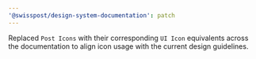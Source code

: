 ```yaml
---
'@swisspost/design-system-documentation': patch
---
```


Replaced `Post Icons` with their corresponding `UI Icon` equivalents across the documentation to align icon usage with the current design guidelines.
